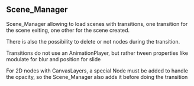 ## Scene_Manager

Scene_Manager allowing to load scenes with transitions, one transition for the scene exiting, one other for the scene created.

There is also the possibility to delete or not nodes during the transition.

Transitions do not use an AnimationPlayer, but rather tween properties like modulate for blur and position for slide

For 2D nodes with CanvasLayers, a special Node must be added to handle the opacity, so the Scene_Manager also adds it before doing the transition